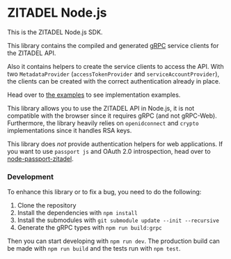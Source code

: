 # ZITADEL Node.js

This is the ZITADEL Node.js SDK.

This library contains the compiled and generated [gRPC](https://grpc.io/)
service clients for the ZITADEL API.

Also it contains helpers to create the service clients to access the API.
With two `MetadataProvider` (`accessTokenProvider` and `serviceAccountProvider`),
the clients can be created with the correct authentication already in place.

Head over to [the examples](https://github.com/smartive/zitadel-js/tree/main/examples) to see implementation
examples.

This library allows you to use the ZITADEL API in Node.js, it is not
compatible with the browser since it requires gRPC (and not gRPC-Web).
Furthermore, the library heavily relies on `openidconnect` and `crypto`
implementations since it handles RSA keys.

This library does _not_ provide authentication helpers for web applications.
If you want to use `passport js` and OAuth 2.0 introspection, head over to
[node-passport-zitadel](https://github.com/buehler/node-passport-zitadel).

### Development

To enhance this library or to fix a bug, you need to do the following:

1. Clone the repository
2. Install the dependencies with `npm install`
3. Install the submodules with `git submodule update --init --recursive`
4. Generate the gRPC types with `npm run build:grpc`

Then you can start developing with `npm run dev`. The production build can be
made with `npm run build` and the tests run with `npm test`.
